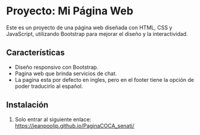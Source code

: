 # Proyecto: Mi Página Web

Este es un proyecto de una página web diseñada con HTML, CSS y JavaScript, utilizando Bootstrap para mejorar el diseño y la interactividad.

## Características
- Diseño responsivo con Bootstrap.
- Pagina web que brinda servicios de chat.
- La pagina esta por defecto en ingles, pero en el footer tiene la opción de poder traducirlo al español.

## Instalación
1. Solo entrar al siguiente enlace: https://jeanpooljp.github.io/PaginaCOCA_senati/
